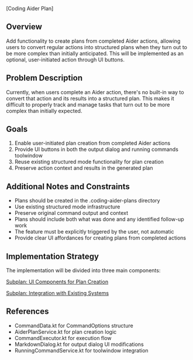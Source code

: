 [Coding Aider Plan]

## Overview
Add functionality to create plans from completed Aider actions, allowing users to convert regular actions into structured plans when they turn out to be more complex than initially anticipated. This will be implemented as an optional, user-initiated action through UI buttons.

## Problem Description
Currently, when users complete an Aider action, there's no built-in way to convert that action and its results into a structured plan. This makes it difficult to properly track and manage tasks that turn out to be more complex than initially expected.

## Goals
1. Enable user-initiated plan creation from completed Aider actions
2. Provide UI buttons in both the output dialog and running commands toolwindow
3. Reuse existing structured mode functionality for plan creation
4. Preserve action context and results in the generated plan

## Additional Notes and Constraints
- Plans should be created in the .coding-aider-plans directory
- Use existing structured mode infrastructure
- Preserve original command output and context
- Plans should include both what was done and any identified follow-up work
- The feature must be explicitly triggered by the user, not automatic
- Provide clear UI affordances for creating plans from completed actions

## Implementation Strategy
The implementation will be divided into three main components:

<!-- SUBPLAN:post_action_plan_creation_ui -->
[Subplan: UI Components for Plan Creation](post_action_plan_creation_ui.md)
<!-- END_SUBPLAN -->


<!-- SUBPLAN:post_action_plan_creation_integration -->
[Subplan: Integration with Existing Systems](post_action_plan_creation_integration.md)
<!-- END_SUBPLAN -->

## References
- CommandData.kt for CommandOptions structure
- AiderPlanService.kt for plan creation logic
- CommandExecutor.kt for execution flow
- MarkdownDialog.kt for output dialog UI modifications
- RunningCommandService.kt for toolwindow integration
